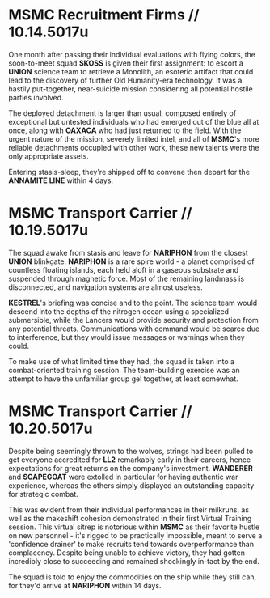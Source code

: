 # MSMC Recruitment Firms // 10.14.5017u
One month after passing their individual evaluations with flying colors, the soon-to-meet squad **SKOSS** is given their first assignment: to escort a **UNION** science team to retrieve a Monolith, an esoteric artifact that could lead to the discovery of further Old Humanity-era technology. It was a hastily put-together, near-suicide mission considering all potential hostile parties involved.

The deployed detachment is larger than usual, composed entirely of exceptional but untested individuals who had emerged out of the blue all at once, along with **OAXACA** who had just returned to the field. With the urgent nature of the mission, severely limited intel, and all of **MSMC**'s more reliable detachments occupied with other work, these new talents were the only appropriate assets.

Entering stasis-sleep, they're shipped off to convene then depart for the **ANNAMITE LINE** within 4 days.

# MSMC Transport Carrier // 10.19.5017u
The squad awake from stasis and leave for **NARIPHON** from the closest **UNION** blinkgate. **NARIPHON** is a rare spire world - a planet comprised of countless floating islands, each held aloft in a gaseous substrate and suspended through magnetic force. Most of the remaining landmass is disconnected, and navigation systems are almost useless. 

**KESTREL**'s briefing was concise and to the point. The science team would descend into the depths of the nitrogen ocean using a specialized submersible, while the Lancers would provide security and protection from any potential threats. Communications with command would be scarce due to interference, but they would issue messages or warnings when they could.

To make use of what limited time they had, the squad is taken into a combat-oriented training session. The team-building exercise was an attempt to have the unfamiliar group gel together, at least somewhat. 

# MSMC Transport Carrier // 10.20.5017u
Despite being seemingly thrown to the wolves, strings had been pulled to get everyone accredited for **LL2** remarkably early in their careers, hence expectations for great returns on the company's investment. **WANDERER** and **SCAPEGOAT** were extolled in particular for having authentic war experience, whereas the others simply displayed an outstanding capacity for strategic combat.

This was evident from their individual performances in their milkruns, as well as the makeshift cohesion demonstrated in their first Virtual Training session. This virtual sitrep is notorious within **MSMC** as their favorite hustle on new personnel - it's rigged to be practically impossible, meant to serve a 'confidence drainer' to make recruits tend towards overperformance than complacency. Despite being unable to achieve victory, they had gotten incredibly close to succeeding and remained shockingly in-tact by the end.

The squad is told to enjoy the commodities on the ship while they still can, for they'd arrive at **NARIPHON** within 14 days.
